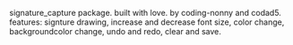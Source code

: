 signature_capture package.
built with love.
by coding-nonny and codad5.
features: signture drawing, increase and decrease font size, color change, backgroundcolor change, undo and redo, clear and save.
